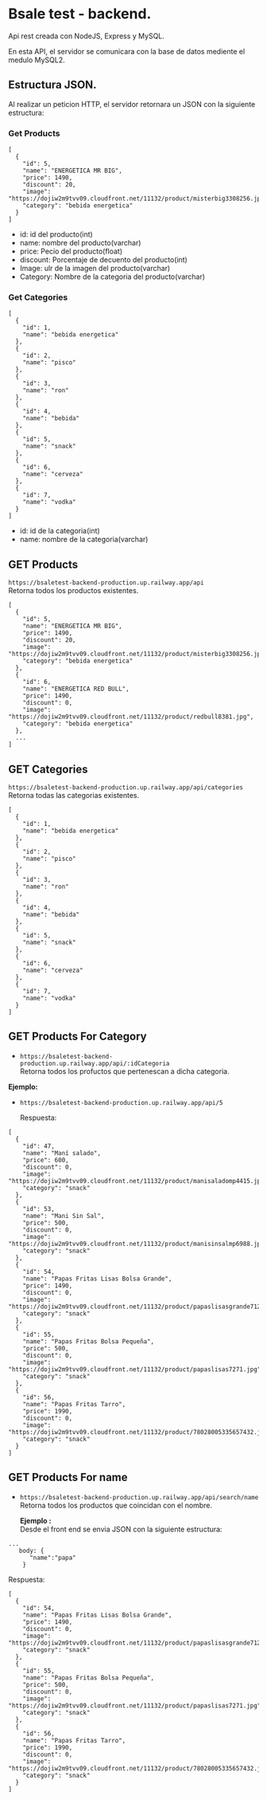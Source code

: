 # Bsale test - backend.

Api rest creada con NodeJS, Express y MySQL.

En esta API, el servidor se comunicara con la base de datos mediente el medulo MySQL2.

## Estructura JSON.

Al realizar un peticion HTTP, el servidor retornara un JSON con la siguiente estructura:

 ### Get Products

```
[
  {
    "id": 5,
    "name": "ENERGETICA MR BIG",
    "price": 1490,
    "discount": 20,
    "image": "https://dojiw2m9tvv09.cloudfront.net/11132/product/misterbig3308256.jpg",
    "category": "bebida energetica"
  }
]
```

- id: id del producto(int)
- name: nombre del producto(varchar)
- price: Pecio del producto(float)
- discount: Porcentaje de decuento del producto(int)
- Image: ulr de la imagen del producto(varchar)
- Category: Nombre de la categoria del producto(varchar)

 ### Get Categories
```
[
  {
    "id": 1,
    "name": "bebida energetica"
  },
  {
    "id": 2,
    "name": "pisco"
  },
  {
    "id": 3,
    "name": "ron"
  },
  {
    "id": 4,
    "name": "bebida"
  },
  {
    "id": 5,
    "name": "snack"
  },
  {
    "id": 6,
    "name": "cerveza"
  },
  {
    "id": 7,
    "name": "vodka"
  }
]
```
- id: id de la categoria(int)
- name: nombre de la categoria(varchar)

## GET Products

`https://bsaletest-backend-production.up.railway.app/api`  
Retorna todos los productos existentes.

```
[
  {
    "id": 5,
    "name": "ENERGETICA MR BIG",
    "price": 1490,
    "discount": 20,
    "image": "https://dojiw2m9tvv09.cloudfront.net/11132/product/misterbig3308256.jpg",
    "category": "bebida energetica"
  },
  {
    "id": 6,
    "name": "ENERGETICA RED BULL",
    "price": 1490,
    "discount": 0,
    "image": "https://dojiw2m9tvv09.cloudfront.net/11132/product/redbull8381.jpg",
    "category": "bebida energetica"
  },
  ...
]
  ```

## GET Categories
`https://bsaletest-backend-production.up.railway.app/api/categories`  
Retorna todas las categorias existentes.
```
[
  {
    "id": 1,
    "name": "bebida energetica"
  },
  {
    "id": 2,
    "name": "pisco"
  },
  {
    "id": 3,
    "name": "ron"
  },
  {
    "id": 4,
    "name": "bebida"
  },
  {
    "id": 5,
    "name": "snack"
  },
  {
    "id": 6,
    "name": "cerveza"
  },
  {
    "id": 7,
    "name": "vodka"
  }
]
```

## GET Products For Category

- `https://bsaletest-backend-production.up.railway.app/api/:idCategoria`  
Retorna todos los profuctos que pertenescan a dicha categoria.  

**Ejemplo:**  
- `https://bsaletest-backend-production.up.railway.app/api/5`  

  Respuesta:
```
[
  {
    "id": 47,
    "name": "Maní salado",
    "price": 600,
    "discount": 0,
    "image": "https://dojiw2m9tvv09.cloudfront.net/11132/product/manisaladomp4415.jpg",
    "category": "snack"
  },
  {
    "id": 53,
    "name": "Mani Sin Sal",
    "price": 500,
    "discount": 0,
    "image": "https://dojiw2m9tvv09.cloudfront.net/11132/product/manisinsalmp6988.jpg",
    "category": "snack"
  },
  {
    "id": 54,
    "name": "Papas Fritas Lisas Bolsa Grande",
    "price": 1490,
    "discount": 0,
    "image": "https://dojiw2m9tvv09.cloudfront.net/11132/product/papaslisasgrande7128.jpg",
    "category": "snack"
  },
  {
    "id": 55,
    "name": "Papas Fritas Bolsa Pequeña",
    "price": 500,
    "discount": 0,
    "image": "https://dojiw2m9tvv09.cloudfront.net/11132/product/papaslisas7271.jpg",
    "category": "snack"
  },
  {
    "id": 56,
    "name": "Papas Fritas Tarro",
    "price": 1990,
    "discount": 0,
    "image": "https://dojiw2m9tvv09.cloudfront.net/11132/product/78028005335657432.jpg",
    "category": "snack"
  }
]
```

## GET  Products For name
- `https://bsaletest-backend-production.up.railway.app/api/search/name`  
Retorna todos los productos que coincidan con el nombre.  

  **Ejemplo :**  
  Desde el front end se envia JSON con la siguiente estructura:
```
...
   body: {
      "name":"papa"
    }
```
  Respuesta:
```
[
  {
    "id": 54,
    "name": "Papas Fritas Lisas Bolsa Grande",
    "price": 1490,
    "discount": 0,
    "image": "https://dojiw2m9tvv09.cloudfront.net/11132/product/papaslisasgrande7128.jpg",
    "category": "snack"
  },
  {
    "id": 55,
    "name": "Papas Fritas Bolsa Pequeña",
    "price": 500,
    "discount": 0,
    "image": "https://dojiw2m9tvv09.cloudfront.net/11132/product/papaslisas7271.jpg",
    "category": "snack"
  },
  {
    "id": 56,
    "name": "Papas Fritas Tarro",
    "price": 1990,
    "discount": 0,
    "image": "https://dojiw2m9tvv09.cloudfront.net/11132/product/78028005335657432.jpg",
    "category": "snack"
  }
]
```
